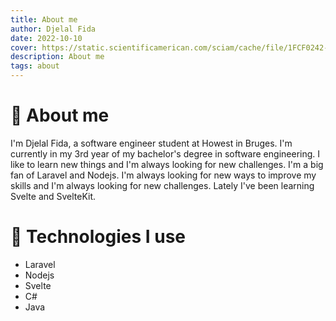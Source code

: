 ```yaml
---
title: About me
author: Djelal Fida
date: 2022-10-10
cover: https://static.scientificamerican.com/sciam/cache/file/1FCF0242-35AD-4E97-9558FBD4278568CD_source.jpg
description: About me
tags: about
---
```


# 🚀 About me

I'm Djelal Fida, a software engineer student at Howest in Bruges. I'm currently in my 3rd year of my bachelor's degree in software engineering. I like to learn new things and I'm always looking for new challenges. I'm a big fan of Laravel and Nodejs. I'm always looking for new ways to improve my skills and I'm always looking for new challenges. Lately I've been learning Svelte and SvelteKit.

# 🔭 Technologies I use

- Laravel
- Nodejs
- Svelte
- C#
- Java
